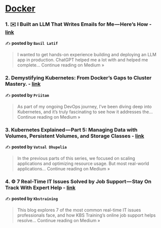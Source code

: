
<h1><a href=https://medium.com/tag/docker/recommended target="_blank" rel="noopener noreferrer">Docker</a></h1>
<h3>1. ✉️ I Built an LLM That Writes Emails for Me — Here’s How - <a href="https://basil-latif.medium.com/%EF%B8%8F-i-built-an-llm-that-writes-emails-for-me-heres-how-688683b1993e?source=rss------docker-5" target="_blank" rel="noopener noreferrer">link</a></h3>

✍️ **posted by `Basil Latif`**

<blockquote>I wanted to get hands-on experience building and deploying an LLM app in production. ChatGPT helped me a lot with and helped me complete…
Continue reading on Medium »</blockquote>

<h3>2. Demystifying Kubernetes: From Docker’s Gaps to Cluster Mastery. - <a href="https://medium.com/@priitam47/demystifying-kubernetes-from-dockers-gaps-to-cluster-mastery-32a061b1f3b2?source=rss------docker-5" target="_blank" rel="noopener noreferrer">link</a></h3>

✍️ **posted by `Priitam`**

<blockquote>As part of my ongoing DevOps journey, I’ve been diving deep into Kubernetes, and it’s truly fascinating to see how it addresses the…
Continue reading on Medium »</blockquote>

<h3>3. Kubernetes Explained — Part 5: Managing Data with Volumes, Persistent Volumes, and Storage Classes - <a href="https://medium.com/@vatsaldhupelia/kubernetes-explained-part-5-managing-data-with-volumes-persistent-volumes-and-storage-classes-0b03daabea45?source=rss------docker-5" target="_blank" rel="noopener noreferrer">link</a></h3>

✍️ **posted by `Vatsal Dhupelia`**

<blockquote>In the previous parts of this series, we focused on scaling applications and optimizing resource usage. But most real-world applications…
Continue reading on Medium »</blockquote>

<h3>4. ⚙️ 7 Real-Time IT Issues Solved by Job Support — Stay On Track With Expert Help - <a href="https://medium.com/@kbstrainingsocial/real-time-it-issues-job-support-c4b6689f66a6?source=rss------docker-5" target="_blank" rel="noopener noreferrer">link</a></h3>

✍️ **posted by `Kbstraining`**

<blockquote>This blog explores 7 of the most common real-time IT issues professionals face, and how KBS Training’s online job support helps resolve…
Continue reading on Medium »</blockquote>

